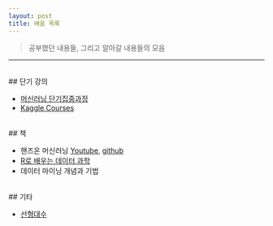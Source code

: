```yaml
---
layout: post
title: 배움 목록
---
```


>  공부했던 내용들, 그리고 알아갈 내용들의 모음

<hr/>
<br>
## 단기 강의

- [머신러닝 단기집중과정](https://developers.google.com/machine-learning/crash-course/?hl=ko)
- [Kaggle Courses](https://www.kaggle.com/learn/overview)

<br>
## 책

- 핸즈온 머신러닝 [Youtube](https://www.youtube.com/playlist?app=desktop&list=PLJN246lAkhQjX3LOdLVnfdFaCbGouEBeb), [github](https://github.com/rickiepark/handson-ml2)
- [R로 배우는 데이터 과학](https://www.hanbit.co.kr/store/books/look.php?p_code=B2093037271)
- 데이터 마이닝 개념과 기법

<br>
## 기타

- [선형대수](http://www.kocw.net/home/search/kemView.do?kemId=977757)
